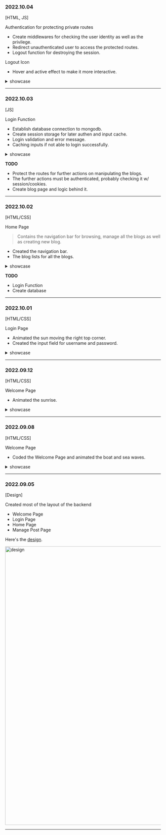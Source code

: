 ### 2022.10.04
[HTML, JS]

Authentication for protecting private routes
- Create middlewares for checking the user identity as well as the privilege.
- Redirect unauthenticated user to access the protected routes.
- Logout function for destroying the session.

Logout Icon
- Hover and active effect to make it more interactive.

<details>
  <summary>showcase</summary>
  <img width="1430" src="https://user-images.githubusercontent.com/82365010/193709621-19571e84-0f8d-4717-b2cb-c3134dc74ef6.png">

</details>

---

### 2022.10.03
[JS]

Login Function
- Establish database connection to mongodb.
- Create session storage for later authen and input cache.
- Login validation and error message.
- Caching inputs if not able to login successfully.

<details>
  <summary>showcase</summary>
  <img with="1026" src="https://user-images.githubusercontent.com/82365010/193562265-ebb7a178-fa83-404f-ab53-67f1457f86a4.gif">
</details>

**TODO**
- Protect the routes for further actions on manipulating the blogs.
- The further actions must be authenticated, probably checking it w/ session/cookies.
- Create blog page and logic behind it.

---

### 2022.10.02
[HTML/CSS]

Home Page

> Contains the navigation bar for browsing, manage all the blogs as well as creating new blog.
- Created the navigation bar.
- The blog lists for all the blogs.

<details>
  <summary>showcase</summary>
  <img with="1024" src="https://user-images.githubusercontent.com/82365010/193461038-1872c7ef-6546-49b4-aa74-cbeb8b5d1dc2.gif">
</details>

**TODO**
- Login Function
- Create database

---

### 2022.10.01
[HTML/CSS]

Login Page
- Animated the sun moving the right top corner.
- Created the input field for username and password.

<details>
  <summary>showcase</summary>
  <img with="1024" alt="" src="https://user-images.githubusercontent.com/82365010/193397618-0a317bb8-9228-481d-aeb0-e71d795eb74f.gif">
</details>

---

### 2022.09.12
[HTML/CSS]

Welcome Page
- Animated the sunrise.

<details>
  <summary>showcase</summary>
<img width="901" alt="sunrise" src="https://user-images.githubusercontent.com/82365010/189623893-6142a79c-e42f-40ed-bdae-a80129712168.gif">
</details>

---

### 2022.09.08
[HTML/CSS]

Welcome Page
- Coded the Welcome Page and animated the boat and sea waves.

<details>
  <summary>showcase</summary>
<img width="901" alt="sea-waves" src="https://user-images.githubusercontent.com/82365010/189623590-7c3b21a2-3a5e-4bc4-9044-c31012738cfd.gif">
</details>

---

### 2022.09.05
[Design]

Created most of the layout of the backend
- Welcome Page
- Login Page
- Home Page
- Manage Post Page

Here's the [design](https://www.figma.com/file/HLHnjd30QOWMBZnXqELzzX/Backend-NodeJS?node-id=0%3A1).

<img width="901" alt="design" src="https://user-images.githubusercontent.com/82365010/189623820-369c7630-bfb3-41aa-a3e3-4118b0191c4d.png">

---
